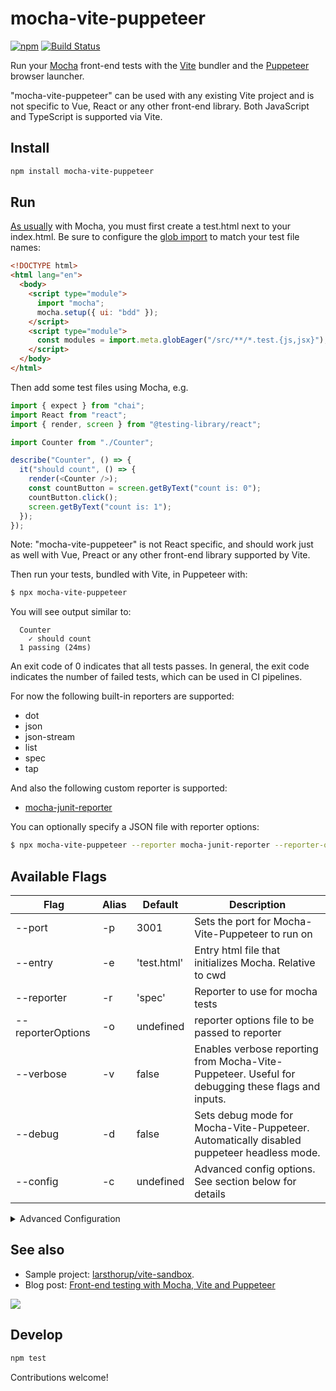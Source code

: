# mocha-vite-puppeteer

[![npm](https://img.shields.io/npm/v/mocha-vite-puppeteer)](https://www.npmjs.com/package/mocha-vite-puppeteer)
[![Build Status](https://github.com/larsthorup/mocha-vite-puppeteer/actions/workflows/ci.yml/badge.svg)](https://github.com/larsthorup/mocha-vite-puppeteer/actions/workflows/ci.yml)

Run your [Mocha](https://mochajs.org/) front-end tests with the [Vite](https://vitejs.dev/) bundler and the [Puppeteer](https://pptr.dev/) browser launcher.

"mocha-vite-puppeteer" can be used with any existing Vite project and is not specific to Vue, React or any other front-end library. Both JavaScript and TypeScript is supported via Vite.

## Install

```bash
npm install mocha-vite-puppeteer
```

## Run

[As usually](https://mochajs.org/#running-mocha-in-the-browser) with Mocha, you must first create a test.html next to your index.html. Be sure to configure the [glob import](https://vitejs.dev/guide/features.html#glob-import) to match your test file names:

```html
<!DOCTYPE html>
<html lang="en">
  <body>
    <script type="module">
      import "mocha";
      mocha.setup({ ui: "bdd" });
    </script>
    <script type="module">
      const modules = import.meta.globEager("/src/**/*.test.{js,jsx}");
    </script>
  </body>
</html>
```

Then add some test files using Mocha, e.g.

```js
import { expect } from "chai";
import React from "react";
import { render, screen } from "@testing-library/react";

import Counter from "./Counter";

describe("Counter", () => {
  it("should count", () => {
    render(<Counter />);
    const countButton = screen.getByText("count is: 0");
    countButton.click();
    screen.getByText("count is: 1");
  });
});
```

Note: "mocha-vite-puppeteer" is not React specific, and should work just as well with Vue, Preact or any other front-end library supported by Vite.

Then run your tests, bundled with Vite, in Puppeteer with:

```bash
$ npx mocha-vite-puppeteer
```

You will see output similar to:

```text
  Counter
    ✓ should count
  1 passing (24ms)
```

An exit code of 0 indicates that all tests passes. In general, the exit code indicates the number of failed tests, which can be used in CI pipelines.

For now the following built-in reporters are supported:

- dot
- json
- json-stream
- list
- spec
- tap

And also the following custom reporter is supported:

- [mocha-junit-reporter](https://www.npmjs.com/package/mocha-junit-reporter)

You can optionally specify a JSON file with reporter options:

```bash
$ npx mocha-vite-puppeteer --reporter mocha-junit-reporter --reporter-options mocha-junit-reporter.config.json
```

## Available Flags

| Flag              | Alias | Default     | Description                                                                                       |
| ----------------- | ----- | ----------- | ------------------------------------------------------------------------------------------------- |
| --port            | -p    | 3001        | Sets the port for Mocha-Vite-Puppeteer to run on                                                  |
| --entry           | -e    | 'test.html' | Entry html file that initializes Mocha. Relative to cwd                                           |
| --reporter        | -r    | 'spec'      | Reporter to use for mocha tests                                                                   |
| --reporterOptions | -o    | undefined   | reporter options file to be passed to reporter                                                    |
| --verbose         | -v    | false       | Enables verbose reporting from Mocha-Vite-Puppeteer. Useful for debugging these flags and inputs. |
| --debug           | -d    | false       | Sets debug mode for Mocha-Vite-Puppeteer. Automatically disabled puppeteer headless mode.         |
| --config          | -c    | undefined   | Advanced config options. See section below for details                                            |

<details>
  <summary>Advanced Configuration</summary>

    {
      "port": 3010,
      "reporter": "dot",
      "puppeteer": {
        "launchOptions": {
          "headless": false,
          ...
        }
      }
    }

The base-level of the object accepts any flag above, except config of course.

Currently supports the key "puppeteer" for additional puppeteer configuration.
The puppeteer currently only accepts the key launchOptions.
see the [puppeteer docs on launch options](https://github.com/puppeteer/puppeteer/blob/main/docs/api.md#puppeteerlaunchoptions) for a full list of launch options available.

</details>

## See also

- Sample project: [larsthorup/vite-sandbox](https://github.com/larsthorup/vite-sandbox).
- Blog post: [Front-end testing with Mocha, Vite and Puppeteer](https://www.fullstackagile.eu/2021/03/21/mocha-vite-puppeteer/)

![](https://www.fullstackagile.eu/2021/03/21/mocha-vite-puppeteer/mocha-vite-puppeteer-diagram.png)

## Develop

```bash
npm test
```

Contributions welcome!

